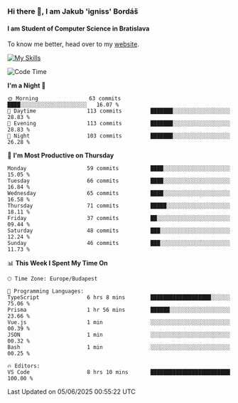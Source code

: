 ### Hi there 👋, I am Jakub 'igniss' Bordáš

#### I am Student of Computer Science in Bratislava
To know me better, head over to my [website](https://bordas.sk).

[![My Skills](https://skillicons.dev/icons?i=js,typescript,html,css,figma,svelte,vue,next,postgresql,nest,express,nodejs)](https://bordas.sk)


<!--START_SECTION:waka-->
![Code Time](http://img.shields.io/badge/Code%20Time-1%2C926%20hrs%2041%20mins-blue)

**I'm a Night 🦉** 

```text
🌞 Morning                63 commits          ████░░░░░░░░░░░░░░░░░░░░░   16.07 % 
🌆 Daytime                113 commits         ███████░░░░░░░░░░░░░░░░░░   28.83 % 
🌃 Evening                113 commits         ███████░░░░░░░░░░░░░░░░░░   28.83 % 
🌙 Night                  103 commits         ███████░░░░░░░░░░░░░░░░░░   26.28 % 
```
📅 **I'm Most Productive on Thursday** 

```text
Monday                   59 commits          ████░░░░░░░░░░░░░░░░░░░░░   15.05 % 
Tuesday                  66 commits          ████░░░░░░░░░░░░░░░░░░░░░   16.84 % 
Wednesday                65 commits          ████░░░░░░░░░░░░░░░░░░░░░   16.58 % 
Thursday                 71 commits          █████░░░░░░░░░░░░░░░░░░░░   18.11 % 
Friday                   37 commits          ██░░░░░░░░░░░░░░░░░░░░░░░   09.44 % 
Saturday                 48 commits          ███░░░░░░░░░░░░░░░░░░░░░░   12.24 % 
Sunday                   46 commits          ███░░░░░░░░░░░░░░░░░░░░░░   11.73 % 
```


📊 **This Week I Spent My Time On** 

```text
🕑︎ Time Zone: Europe/Budapest

💬 Programming Languages: 
TypeScript               6 hrs 8 mins        ███████████████████░░░░░░   75.06 % 
Prisma                   1 hr 56 mins        ██████░░░░░░░░░░░░░░░░░░░   23.66 % 
Vue.js                   1 min               ░░░░░░░░░░░░░░░░░░░░░░░░░   00.39 % 
JSON                     1 min               ░░░░░░░░░░░░░░░░░░░░░░░░░   00.32 % 
Bash                     1 min               ░░░░░░░░░░░░░░░░░░░░░░░░░   00.25 % 

🔥 Editors: 
VS Code                  8 hrs 10 mins       █████████████████████████   100.00 % 
```


 Last Updated on 05/06/2025 00:55:22 UTC
<!--END_SECTION:waka-->
